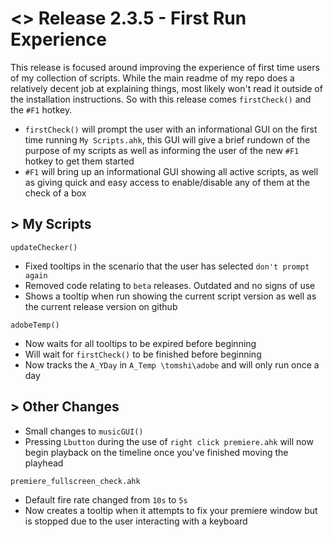 # <> Release 2.3.5 - First Run Experience 
This release is focused around improving the experience of first time users of my collection of scripts. While the main readme of my repo does a relatively decent job at explaining things, most likely won't read it outside of the installation instructions. So with this release comes `firstCheck()` and the `#F1` hotkey.

- `firstCheck()` will prompt the user with an informational GUI on the first time running `My Scripts.ahk`, this GUI will give a brief rundown of the purpose of my scripts as well as informing the user of the new `#F1` hotkey to get them started
- `#F1` will bring up an informational GUI showing all active scripts, as well as giving quick and easy access to enable/disable any of them at the check of a box

## > My Scripts
`updateChecker()`
- Fixed tooltips in the scenario that the user has selected `don't prompt again`
- Removed code relating to `beta` releases. Outdated and no signs of use
- Shows a tooltip when run showing the current script version as well as the current release version on github

`adobeTemp()`
- Now waits for all tooltips to be expired before beginning
- Will wait for `firstCheck()` to be finished before beginning
- Now tracks the `A_YDay` in `A_Temp \tomshi\adobe` and will only run once a day


## > Other Changes
- Small changes to `musicGUI()`
- Pressing `Lbutton` during the use of `right click premiere.ahk` will now begin playback on the timeline once you've finished moving the playhead

`premiere_fullscreen_check.ahk`
- Default fire rate changed from `10s` to `5s`
- Now creates a tooltip when it attempts to fix your premiere window but is stopped due to the user interacting with a keyboard